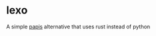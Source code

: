 # lexo

A simple [papis](https://github.com/papis/papis) alternative that uses rust instead of python
